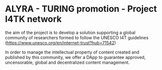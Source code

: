 # ALYRA - TURING promotion - Project I4TK network

the aim of the project is to develop a solution supporting a global community of researchers formed to follow the UNESCO I4T guidelines (https://www.unesco.org/en/internet-trust?hub=71542)

In order to manage the intellectual property of content created and published by this community, we offer a DApp to guarantee approved, uncensorable, global and decentralized content management.

